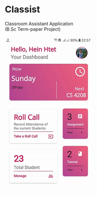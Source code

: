 # Classist
Classroom Assistant Application\
(B.Sc Term-paper Project)\
\
![Dashboard|20%](screenshots/Home.jpg)
